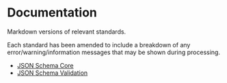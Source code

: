 # Documentation

Markdown versions of relevant standards.

Each standard has been amended to include a breakdown of any error/warning/information messages that may be shown during processing.

* [JSON Schema Core](json-schema-core.md)
* [JSON Schema Validation](json-schema-validation.md)

